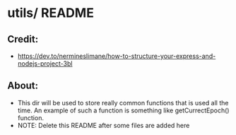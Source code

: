 # utils/ README

## Credit:
- https://dev.to/nermineslimane/how-to-structure-your-express-and-nodejs-project-3bl

## About:
- This dir will be used to store really common functions that is used all the time. An example of such a function is something like getCurrectEpoch() function.
- NOTE: Delete this README after some files are added here



